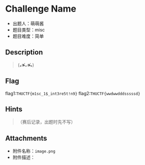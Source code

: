 # Challenge Name

- 出题人：萌萌酱
- 题目类型：misc
- 题目难度：简单

## Description

> (⁎⁍̴̛ᴗ⁍̴̛⁎)

## Flag

flag1:`THUCTF{m1sc_1$_int3re5t!n9}`
flag2:`THUCTF{wwdwwdddsssssd}`

## Hints

> （赛后记录，出题时先不写）

## Attachments

- 附件名称：`image.png`
- 附件描述：

<!-- 注意附件命名格式 -->
